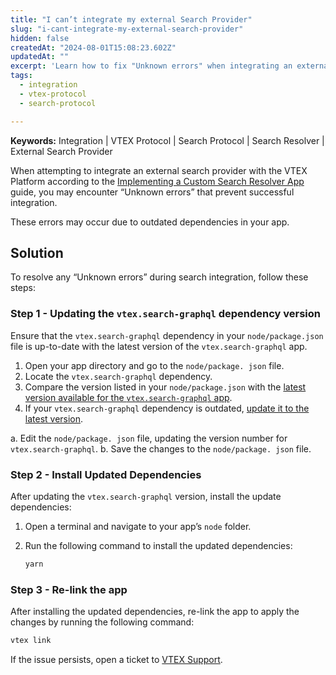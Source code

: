 ```yaml
---
title: "I can’t integrate my external Search Provider"
slug: "i-cant-integrate-my-external-search-provider"
hidden: false
createdAt: "2024-08-01T15:08:23.602Z"
updatedAt: ""
excerpt: 'Learn how to fix "Unknown errors" when integrating an external search provider with VTEX.'
tags:
  - integration
  - vtex-protocol
  - search-protocol

---
```


**Keywords:** Integration | VTEX Protocol | Search Protocol | Search Resolver | External Search Provider

When attempting to integrate an external search provider with the VTEX Platform according to the [Implementing a Custom Search Resolver App](https://developers.vtex.com/docs/guides/external-search-provider-recipe) guide, you may encounter “Unknown errors” that prevent successful integration. 

These errors may occur due to outdated dependencies in your app.

## Solution

To resolve any “Unknown errors” during search integration, follow these steps:

### Step 1 - Updating the `vtex.search-graphql` dependency version

Ensure that the `vtex.search-graphql` dependency in your `node/package.json` file is up-to-date with the latest version of the `vtex.search-graphql` app.

1. Open your app directory and go to the `node/package. json` file.
2. Locate the `vtex.search-graphql` dependency.
3. Compare the version listed in your `node/package.json` with the [latest version available for the `vtex.search-graphql` app](https://github.com/vtex-apps/search-graphql/blob/master/manifest.json#L4).
4. If your `vtex.search-graphql` dependency is outdated, [update it to the latest version](#updating-the-dependency-version).

  a. Edit the `node/package. json` file, updating the version number for `vtex.search-graphql`.
  b. Save the changes to the `node/package. json` file.

### Step 2 - Install Updated Dependencies

After updating the `vtex.search-graphql` version, install the update dependencies:

1. Open a terminal and navigate to your app’s `node` folder.
2. Run the following command to install the updated dependencies:

   ```sh
   yarn
   ```

### Step 3 - Re-link the app

After installing the updated dependencies, re-link the app to apply the changes by running the following command:

```sh
vtex link
```

If the issue persists, open a ticket to [VTEX Support](https://help.vtex.com/support).
